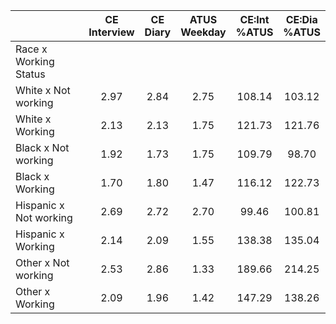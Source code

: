 
|                      | CE<br>Interview |  CE<br>Diary | ATUS<br>Weekday | CE:Int<br>%ATUS | CE:Dia<br>%ATUS |
| -------------------- | :----------: | :----------: | :----------: | :----------: | :----------: |
| Race x Working Status |              |              |              |              |              |
| White x Not working  |         2.97 |         2.84 |         2.75 |       108.14 |       103.12 |
| White x Working      |         2.13 |         2.13 |         1.75 |       121.73 |       121.76 |
| Black x Not working  |         1.92 |         1.73 |         1.75 |       109.79 |        98.70 |
| Black x Working      |         1.70 |         1.80 |         1.47 |       116.12 |       122.73 |
| Hispanic x Not working |         2.69 |         2.72 |         2.70 |        99.46 |       100.81 |
| Hispanic x Working   |         2.14 |         2.09 |         1.55 |       138.38 |       135.04 |
| Other x Not working  |         2.53 |         2.86 |         1.33 |       189.66 |       214.25 |
| Other x Working      |         2.09 |         1.96 |         1.42 |       147.29 |       138.26 |

